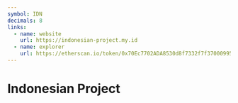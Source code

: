 ```yaml
---
symbol: IDN
decimals: 8
links:
  - name: website
    url: https://indonesian-project.my.id
  - name: explorer
    url: https://etherscan.io/token/0x70Ec7702ADA8530d8f7332f7f3700099553D772D
---
```


# Indonesian Project
